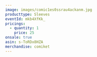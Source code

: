 ```yaml
---
image: images/comic1es0ssrau4ackanm.jpg
producttype: Sleeves
eventId: mkb4XfKk_
pricings:
  - quantity: 1
    price: 25
onsale: true
asin: s-ToRDx8HZA
merchandise: comiket
---
```

